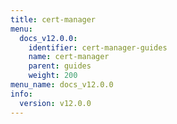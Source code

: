 ```yaml
---
title: cert-manager
menu:
  docs_v12.0.0:
    identifier: cert-manager-guides
    name: cert-manager
    parent: guides
    weight: 200
menu_name: docs_v12.0.0
info:
  version: v12.0.0
---
```


